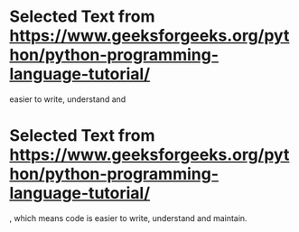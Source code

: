 

# Selected Text from https://www.geeksforgeeks.org/python/python-programming-language-tutorial/

easier to write, understand and
# Selected Text from https://www.geeksforgeeks.org/python/python-programming-language-tutorial/

, which means code is easier to write, understand and maintain.